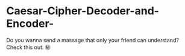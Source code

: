 # Caesar-Cipher-Decoder-and-Encoder-
Do you wanna send a massage that only your friend can understand? Check this out. ㊙️
